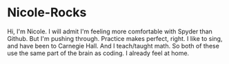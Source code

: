 # Nicole-Rocks
Hi, I'm Nicole.  I will admit I'm feeling more comfortable with Spyder than Github.  But I'm pushing through.  Practice makes perfect, right.  I like to sing, and have been to Carnegie Hall.  And I teach/taught math.  So both of these use the same part of the brain as coding.  I already feel at home.
